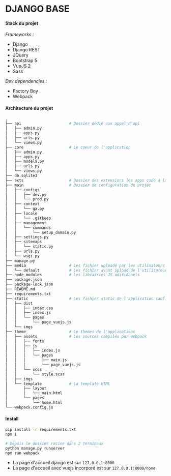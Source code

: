 # DJANGO BASE

#### Stack du projet

_Frameworks :_
- Django
- Django REST
- JQuery
- Bootstrap 5
- VueJS 2
- Sass

_Dev dependencies :_
- Factory Boy
- Webpack

#### Architecture du projet
```python
.
├── api                     # Dossier dédié aux appel d'api
│   ├── admin.py
│   ├── apps.py
│   ├── urls.py
│   └── views.py
├── core                    # Le coeur de l'application
│   ├── admin.py
│   ├── apps.py
│   ├── models.py
│   ├── urls.py
│   └── views.py
├── db.sqlite3
├── exts                    # Dossier des extensions les apps codé à la main
├── main                    # Dossier de configuration du projet
│   ├── configs
│   │   ├── dev.py
│   │   └── prod.py
│   ├── context
│   │   └── ga.py
│   ├── locale
│   │   └── .gitkeep
│   ├── management
│   │   └── commands
│   │       └── setup_domain.py
│   ├── settings.py
│   ├── sitemaps
│   │   └── static.py
│   ├── urls.py
│   └── wsgi.py
├── manage.py
├── media                   # Les fichier uploadé par les utilisateurs
│   └── default             # Les fichier avant upload de l'utilisateurs
├── node_modules            # Les librairies JS aditionnels
├── package.json
├── package-lock.json
├── README.md
├── requirements.txt
├── static                  # Les fichier static de l'application sauf: exts
│   ├── dist
│   │   ├── index.css
│   │   ├── index.js
│   │   └── pages
│   │       └── page_vuejs.js
│   └── imgs
├── theme                   # Le themes de l'applications
│   ├── assets              # Les sources compilés par webpack
│   │   ├── fonts
│   │   ├── js
│   │   │   ├── index.js
│   │   │   └── pages
│   │   │       ├── main.js
│   │   │       └── page_vuejs.js
│   │   └── scss
│   │       └── style.scss
│   ├── imgs
│   └── template            # La template HTML
│       ├── layout
│       │   └── main.html
│       └── pages
│           └── home.html
└── webpack.config.js
```

#### Install

```bash
pip install -r requirements.txt
npm i
```

```bash
# Depuis le dossier racine dans 2 terminaux
python manage.py runserver
npm run webpack
```

- La page d'accueil django est sur `127.0.0.1:8000`
- La page d'accueil avec vuejs incorporé est sur `127.0.0.1:8000/home`
